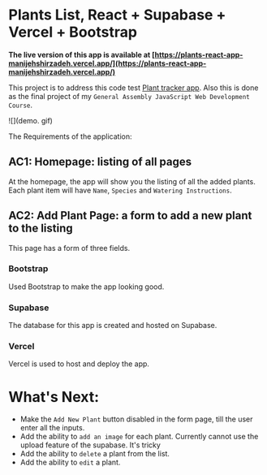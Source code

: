 # Plants List, React + Supabase + Vercel + Bootstrap

**The live version of this app is available at [https://plants-react-app-manijehshirzadeh.vercel.app/](https://plants-react-app-manijehshirzadeh.vercel.app/)**

This project is to address this code test [Plant tracker app](https://gist.github.com/tristan-go/00cadfa3f8c0f3a9665e62bb05842e81).
Also this is done as the final project of my `General Assembly JavaScript Web Development Course`.

![](demo. gif)

The Requirements of the application:

## AC1: Homepage: listing of all pages

At the homepage, the app will show you the listing of all the added plants. Each plant item will have `Name`, `Species` and `Watering Instructions`.

## AC2: Add Plant Page: a form to add a new plant to the listing

This page has a form of three fields.

### Bootstrap

Used Bootstrap to make the app looking good.

### Supabase

The database for this app is created and hosted on Supabase.

### Vercel

Vercel is used to host and deploy the app.

# What's Next:

- Make the `Add New Plant` button disabled in the form page, till the user enter all the inputs.
- Add the ability to `add an image` for each plant. Currently cannot use the upload feature of the supabase. It's tricky
- Add the ability to `delete` a plant from the list.
- Add the ability to `edit` a plant.
